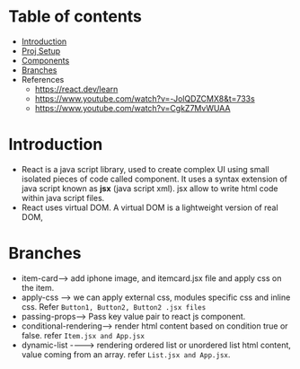# Table of contents
- [Introduction](#introduction)
- [Proj Setup](/project-setup.md)
- [Components](/component.md)
- [Branches](#branches)
- References
  - https://react.dev/learn
  - https://www.youtube.com/watch?v=-JolQDZCMX8&t=733s
  - https://www.youtube.com/watch?v=CgkZ7MvWUAA

# Introduction
- React is a java script library, used to create complex UI using small isolated pieces of code called component. It uses a syntax extension of java script known as **jsx** (java script xml). jsx allow to write html code within java script files.
- React uses virtual DOM. A virtual DOM is a lightweight version of real DOM, 

# Branches
- item-card--> add iphone image, and itemcard.jsx file and apply css on the item.
- apply-css --> we can apply external css, modules specific css and inline css. Refer ```Button1, Button2, Button2 .jsx files```
- passing-props--> Pass key value pair to react js component.
- conditional-rendering--> render html content based on condition true or false. refer ```Item.jsx and App.jsx```
- dynamic-list ----> rendering ordered list or unordered list html content, value coming from an array. refer ```List.jsx and App.jsx```.
